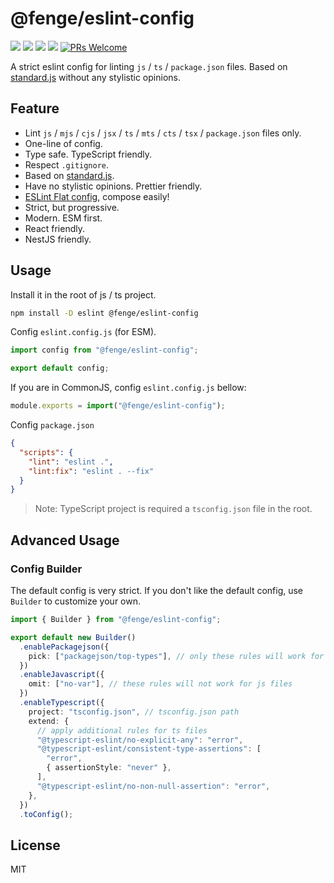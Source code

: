 # @fenge/eslint-config

[![](https://img.shields.io/npm/l/@fenge/eslint-config.svg)](https://github.com/zanminkian/fenge/blob/main/LICENSE)
[![](https://img.shields.io/npm/v/@fenge/eslint-config.svg)](https://www.npmjs.com/package/@fenge/eslint-config)
[![](https://img.shields.io/npm/dm/@fenge/eslint-config.svg)](https://www.npmjs.com/package/@fenge/eslint-config)
[![](https://packagephobia.com/badge?p=@fenge/eslint-config)](https://packagephobia.com/result?p=@fenge/eslint-config)
[![PRs Welcome](https://img.shields.io/badge/PRs-welcome-brightgreen.svg)](https://makeapullrequest.com)

A strict eslint config for linting `js` / `ts` / `package.json` files. Based on [standard.js](https://github.com/standard/standard) without any stylistic opinions.

## Feature

- Lint `js` / `mjs` / `cjs` / `jsx` / `ts` / `mts` / `cts` / `tsx` / `package.json` files only.
- One-line of config.
- Type safe. TypeScript friendly.
- Respect `.gitignore`.
- Based on [standard.js](https://github.com/standard/standard).
- Have no stylistic opinions. Prettier friendly.
- [ESLint Flat config](https://eslint.org/docs/latest/use/configure/configuration-files-new), compose easily!
- Strict, but progressive.
- Modern. ESM first.
- React friendly.
- NestJS friendly.

## Usage

Install it in the root of js / ts project.

```sh
npm install -D eslint @fenge/eslint-config
```

Config `eslint.config.js` (for ESM).

```js
import config from "@fenge/eslint-config";

export default config;
```

If you are in CommonJS, config `eslint.config.js` bellow:

```js
module.exports = import("@fenge/eslint-config");
```

Config `package.json`

```json
{
  "scripts": {
    "lint": "eslint .",
    "lint:fix": "eslint . --fix"
  }
}
```

> Note: TypeScript project is required a `tsconfig.json` file in the root.

## Advanced Usage

### Config Builder

The default config is very strict. If you don't like the default config, use `Builder` to customize your own.

```ts
import { Builder } from "@fenge/eslint-config";

export default new Builder()
  .enablePackagejson({
    pick: ["packagejson/top-types"], // only these rules will work for package.json files
  })
  .enableJavascript({
    omit: ["no-var"], // these rules will not work for js files
  })
  .enableTypescript({
    project: "tsconfig.json", // tsconfig.json path
    extend: {
      // apply additional rules for ts files
      "@typescript-eslint/no-explicit-any": "error",
      "@typescript-eslint/consistent-type-assertions": [
        "error",
        { assertionStyle: "never" },
      ],
      "@typescript-eslint/no-non-null-assertion": "error",
    },
  })
  .toConfig();
```

## License

MIT
